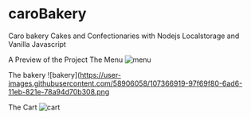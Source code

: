 # caroBakery
Caro bakery Cakes and Confectionaries with Nodejs Localstorage and Vanilla Javascript

A Preview of the Project
The Menu
![menu](https://user-images.githubusercontent.com/58906058/107366902-92995500-6ad6-11eb-8683-2d8cf855e2b2.png)

The bakery
![bakery](https://user-images.githubusercontent.com/58906058/107366919-97f69f80-6ad6-11eb-821e-78a94d70b308.png

The Cart
![cart](https://user-images.githubusercontent.com/58906058/107366928-9a58f980-6ad6-11eb-8b5a-98d6b7cde383.png)
